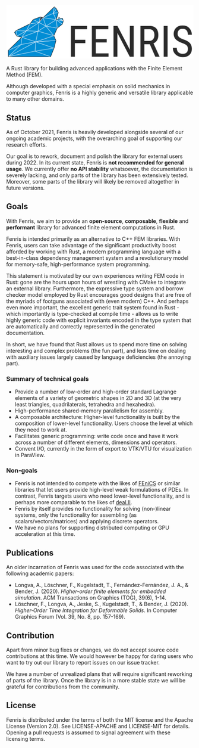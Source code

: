 
![Fenris logo](assets/logo/fenris_logo.svg)

A Rust library for building advanced applications with the Finite Element Method (FEM).

Although developed with a special emphasis on solid mechanics in computer graphics,
Fenris is a highly generic and versatile library applicable to many other domains.

## Status

As of October 2021, Fenris is heavily developed alongside several of our ongoing academic
projects, with the overarching goal of supporting our research efforts.

Our goal is to rework, document and polish the library for external users during 2022.
In its current state, Fenris is **not recommended for general usage**. We currently
offer **no API stability** whatsoever, the documentation is severely lacking,
and only parts of the library has been extensively tested. Moreover, some parts of the
library will likely be removed altogether in future versions.

## Goals

With Fenris, we aim to provide an **open-source**, **composable**, **flexible** and **performant** library
for advanced finite element computations in Rust.

Fenris is intended primarily as an alternative to C++ FEM libraries. With Fenris, users can
take advantage of the significant productivity boost afforded by working with Rust, a modern programming
language with a best-in-class dependency management system and a revolutionary model for
memory-safe, high-performance system programming.

This statement is motivated by our own experiences writing FEM code in Rust: gone are the hours upon hours
of wrestling with CMake to integrate an external library. Furthermore, the expressive type system and borrow checker model
employed by Rust encourages good designs that are free of the myriads of footguns associated with (even modern) C++.
And perhaps even more important, the excellent generic trait system found in Rust - which importantly is type-checked
at compile time - allows us to write highly generic code with explicit invariants encoded in the type system
that are automatically and correctly represented in the generated documentation.

In short, we have found that Rust allows us to spend more time on solving interesting and complex problems (the fun part),
and less time on dealing with auxiliary issues largely caused by language deficiencies (the annoying part).

### Summary of technical goals

- Provide a number of low-order and high-order standard Lagrange elements of a variety of geometric shapes in 2D and 3D
  (at the very least triangles, quadrilaterals, tetrahedra and hexahedra).
- High-performance shared-memory parallelism for assembly.
- A composable architecture: Higher-level functionality is built by the composition of lower-level functionality.
  Users choose the level at which they need to work at. 
- Facilitates generic programming: write code once and have it work across a number of different elements,
  dimensions and operators.
- Convent I/O, currently in the form of export to VTK/VTU for visualization in ParaView.

### Non-goals

- Fenris is not intended to compete with the likes of [FEniCS](https://fenicsproject.org/) or similar libraries that
  let users provide high-level weak formulations of PDEs. In contrast, Fenris targets users who need lower-level
  functionality, and is perhaps more comparable to the likes of [deal.II](https://www.dealii.org/).
- Fenris by itself provides no functionality for solving (non-)linear systems, only the functionality
  for assembling (as scalars/vectors/matrices) and applying discrete operators.
- We have no plans for supporting distributed computing or GPU acceleration at this time.

## Publications

An older incarnation of Fenris was used for the code associated with the following academic papers:

- Longva, A., Löschner, F., Kugelstadt, T., Fernández-Fernández, J. A., & Bender, J. (2020).
  *Higher-order finite elements for embedded simulation*. 
  ACM Transactions on Graphics (TOG), 39(6), 1-14.
- Löschner, F., Longva, A., Jeske, S., Kugelstadt, T., & Bender, J. (2020).  
  *Higher‐Order Time Integration for Deformable Solids*.
  In Computer Graphics Forum (Vol. 39, No. 8, pp. 157-169).

## Contribution

Apart from minor bug fixes or changes, we do not accept source code contributions at this time.
We would however be happy for daring users who want to try out our library to report issues
on our issue tracker.

We have a number of unrealized plans that will require significant reworking of
parts of the library. Once the library is in a more stable state we will be grateful
for contributions from the community.

## License

Fenris is distributed under the terms of both the MIT license and the Apache License (Version 2.0).
See LICENSE-APACHE and LICENSE-MIT for details.
Opening a pull requests is assumed to signal agreement with these licensing terms.


